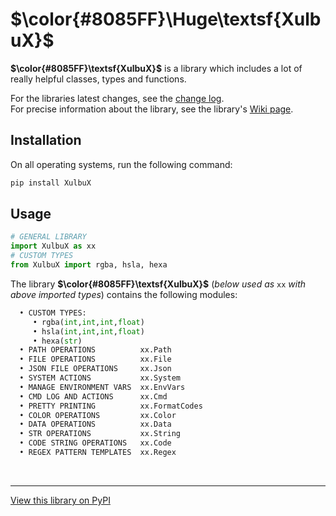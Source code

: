 # **$\color{#8085FF}\Huge\textsf{XulbuX}$**

**$\color{#8085FF}\textsf{XulbuX}$** is a library which includes a lot of really helpful classes, types and functions.

For the libraries latest changes, see the [change log](https://github.com/XulbuX-dev/PythonLibraryXulbuX/blob/main/CHANGELOG.md).<br>
For precise information about the library, see the library's [Wiki page](https://github.com/XulbuX-dev/PythonLibraryXulbuX/wiki).


## Installation

On all operating systems, run the following command:
```bash
pip install XulbuX
```


## Usage

```python
# GENERAL LIBRARY
import XulbuX as xx
# CUSTOM TYPES
from XulbuX import rgba, hsla, hexa
```
The library **$\color{#8085FF}\textsf{XulbuX}$** (*below used as* `xx` *with above imported types*) contains the following modules:
```python
  • CUSTOM TYPES:
     • rgba(int,int,int,float)
     • hsla(int,int,int,float)
     • hexa(str)
  • PATH OPERATIONS          xx.Path
  • FILE OPERATIONS          xx.File
  • JSON FILE OPERATIONS     xx.Json
  • SYSTEM ACTIONS           xx.System
  • MANAGE ENVIRONMENT VARS  xx.EnvVars
  • CMD LOG AND ACTIONS      xx.Cmd
  • PRETTY PRINTING          xx.FormatCodes
  • COLOR OPERATIONS         xx.Color
  • DATA OPERATIONS          xx.Data
  • STR OPERATIONS           xx.String
  • CODE STRING OPERATIONS   xx.Code
  • REGEX PATTERN TEMPLATES  xx.Regex
```


<br>

--------------------------------------------------------------
[View this library on PyPI](https://pypi.org/project/XulbuX/)

